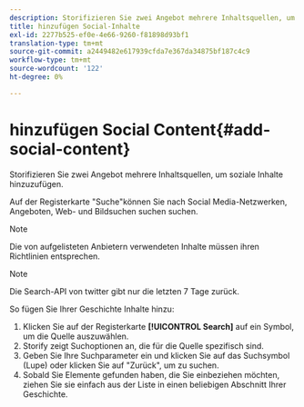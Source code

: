 ```yaml
---
description: Storifizieren Sie zwei Angebot mehrere Inhaltsquellen, um soziale Inhalte hinzuzufügen.
title: hinzufügen Social-Inhalte
exl-id: 2277b525-ef0e-4e66-9260-f81898d93bf1
translation-type: tm+mt
source-git-commit: a2449482e617939cfda7e367da34875bf187c4c9
workflow-type: tm+mt
source-wordcount: '122'
ht-degree: 0%

---
```


# hinzufügen Social Content{#add-social-content}

Storifizieren Sie zwei Angebot mehrere Inhaltsquellen, um soziale Inhalte hinzuzufügen.

Auf der Registerkarte &quot;Suche&quot;können Sie nach Social Media-Netzwerken, Angeboten, Web- und Bildsuchen suchen suchen.

>[!NOTE]
>
>Die von aufgelisteten Anbietern verwendeten Inhalte müssen ihren Richtlinien entsprechen.

>[!NOTE]
>
>Die Search-API von twitter gibt nur die letzten 7 Tage zurück.

So fügen Sie Ihrer Geschichte Inhalte hinzu:

1. Klicken Sie auf der Registerkarte **[!UICONTROL Search]** auf ein Symbol, um die Quelle auszuwählen.
1. Storify zeigt Suchoptionen an, die für die Quelle spezifisch sind.
1. Geben Sie Ihre Suchparameter ein und klicken Sie auf das Suchsymbol (Lupe) oder klicken Sie auf &quot;Zurück&quot;, um zu suchen.
1. Sobald Sie Elemente gefunden haben, die Sie einbeziehen möchten, ziehen Sie sie einfach aus der Liste in einen beliebigen Abschnitt Ihrer Geschichte.
